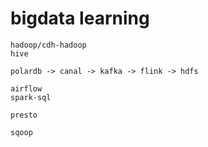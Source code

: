 # bigdata learning

```
hadoop/cdh-hadoop
hive

polardb -> canal -> kafka -> flink -> hdfs

airflow
spark-sql

presto

sqoop

```
